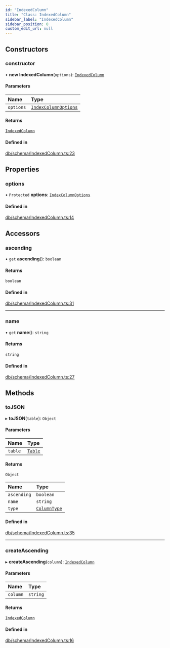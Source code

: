 ```yaml
---
id: "IndexedColumn"
title: "Class: IndexedColumn"
sidebar_label: "IndexedColumn"
sidebar_position: 0
custom_edit_url: null
---
```


## Constructors

### constructor

• **new IndexedColumn**(`options`): [`IndexedColumn`](IndexedColumn.md)

#### Parameters

| Name | Type |
| :------ | :------ |
| `options` | [`IndexColumnOptions`](../interfaces/IndexColumnOptions.md) |

#### Returns

[`IndexedColumn`](IndexedColumn.md)

#### Defined in

[db/schema/IndexedColumn.ts:23](https://github.com/powersync-ja/powersync-react-native-sdk/blob/65a3c12/packages/powersync-sdk-common/src/db/schema/IndexedColumn.ts#L23)

## Properties

### options

• `Protected` **options**: [`IndexColumnOptions`](../interfaces/IndexColumnOptions.md)

#### Defined in

[db/schema/IndexedColumn.ts:14](https://github.com/powersync-ja/powersync-react-native-sdk/blob/65a3c12/packages/powersync-sdk-common/src/db/schema/IndexedColumn.ts#L14)

## Accessors

### ascending

• `get` **ascending**(): `boolean`

#### Returns

`boolean`

#### Defined in

[db/schema/IndexedColumn.ts:31](https://github.com/powersync-ja/powersync-react-native-sdk/blob/65a3c12/packages/powersync-sdk-common/src/db/schema/IndexedColumn.ts#L31)

___

### name

• `get` **name**(): `string`

#### Returns

`string`

#### Defined in

[db/schema/IndexedColumn.ts:27](https://github.com/powersync-ja/powersync-react-native-sdk/blob/65a3c12/packages/powersync-sdk-common/src/db/schema/IndexedColumn.ts#L27)

## Methods

### toJSON

▸ **toJSON**(`table`): `Object`

#### Parameters

| Name | Type |
| :------ | :------ |
| `table` | [`Table`](Table.md) |

#### Returns

`Object`

| Name | Type |
| :------ | :------ |
| `ascending` | `boolean` |
| `name` | `string` |
| `type` | [`ColumnType`](../enums/ColumnType.md) |

#### Defined in

[db/schema/IndexedColumn.ts:35](https://github.com/powersync-ja/powersync-react-native-sdk/blob/65a3c12/packages/powersync-sdk-common/src/db/schema/IndexedColumn.ts#L35)

___

### createAscending

▸ **createAscending**(`column`): [`IndexedColumn`](IndexedColumn.md)

#### Parameters

| Name | Type |
| :------ | :------ |
| `column` | `string` |

#### Returns

[`IndexedColumn`](IndexedColumn.md)

#### Defined in

[db/schema/IndexedColumn.ts:16](https://github.com/powersync-ja/powersync-react-native-sdk/blob/65a3c12/packages/powersync-sdk-common/src/db/schema/IndexedColumn.ts#L16)
